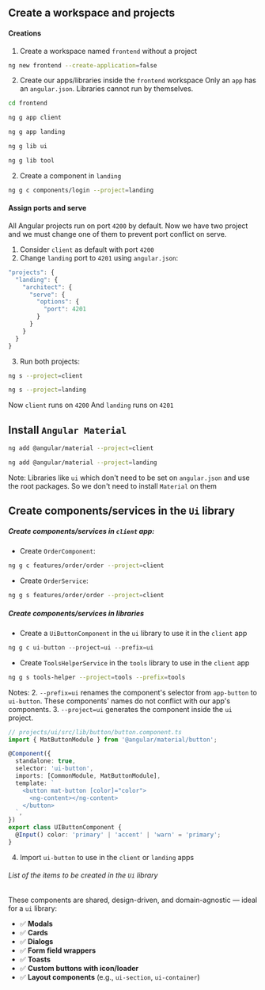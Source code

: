 ## Create a workspace and projects

#### Creations
1. Create a workspace named `frontend` without a project
```bash
ng new frontend --create-application=false
```

2. Create our apps/libraries inside the `frontend` workspace
	Only an `app` has an `angular.json`. Libraries cannot run by themselves. 
```bash
cd frontend

ng g app client

ng g app landing

ng g lib ui

ng g lib tool
```

2. Create a component in `landing`
```bash
ng g c components/login --project=landing
```

#### Assign ports and serve
All Angular projects run on port `4200` by default. Now we have two project and we must change one of them to prevent port conflict on serve. 
1. Consider `client` as default with port `4200`
2. Change `landing` port to `4201` using `angular.json`:
```js
"projects": {
  "landing": {
    "architect": {
      "serve": {
        "options": {
          "port": 4201
        }
      }
    }
  }
}

```
3. Run both projects:
```bash
ng s --project=client

ng s --project=landing
```
Now `client` runs on `4200`
And `landing` runs on `4201`



## Install `Angular Material`
```bash
ng add @angular/material --project=client

ng add @angular/material --project=landing
```
Note: Libraries like `ui` which don't need to be set on `angular.json` and use the root packages. So we don't need to install `Material` on them

## Create components/services in the `Ui` library

##### Create components/services in `client` app:
* Create `OrderComponent`:
```bash
ng g c features/order/order --project=client
```
* Create `OrderService`:
```bash
ng g s features/order/order --project=client
```

##### Create components/services in libraries
* Create a `UiButtonComponent` in the `ui` library to use it in the `client` app
```ts
ng g c ui-button --project=ui --prefix=ui
```

* Create `ToolsHelperService` in the `tools` library to use in the `client` app
```bash
ng g s tools-helper --project=tools --prefix=tools
```

Notes: 
2. `--prefix=ui` renames the component's selector from `app-button` to `ui-button`. These components' names do not conflict with our app's components. 
3. `--project=ui` generates the component inside the `ui` project. 
```ts
// projects/ui/src/lib/button/button.component.ts
import { MatButtonModule } from '@angular/material/button';

@Component({
  standalone: true,
  selector: 'ui-button',
  imports: [CommonModule, MatButtonModule],
  template: `
    <button mat-button [color]="color">
      <ng-content></ng-content>
    </button>
  `,
})
export class UIButtonComponent {
  @Input() color: 'primary' | 'accent' | 'warn' = 'primary';
}
```
4. Import `ui-button` to use in the `client` or `landing` apps


###### List of the items to be created in the `Ui` library

These components are shared, design-driven, and domain-agnostic — ideal for a `ui` library:

- ✅ **Modals**
- ✅ **Cards**
- ✅ **Dialogs**
- ✅ **Form field wrappers**
- ✅ **Toasts**
- ✅ **Custom buttons with icon/loader**
- ✅ **Layout components** (e.g., `ui-section`, `ui-container`)
